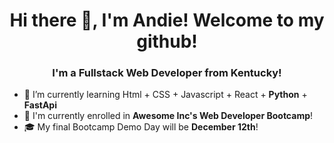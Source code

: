 <!-- ### Hi there -->

<h1 align="center">Hi there 👋, I'm Andie! Welcome to my github!</h1>
<h3 align="center">I'm a Fullstack Web Developer from Kentucky!</h3>

- 🌱 I’m currently learning Html + CSS + Javascript + React + **Python** + **FastApi**
- 🎒 I'm currently enrolled in **Awesome Inc's Web Developer Bootcamp**!
- 🎓 My final Bootcamp Demo Day will be **December 12th**!



  
<!--
**AndieRowell/AndieRowell** is a ✨ _special_ ✨ repository because its `README.md` (this file) appears on your GitHub profile.

Here are some ideas to get you started:

- 🔭 I’m currently working on ...
- 🌱 I’m currently learning ...
- 👯 I’m looking to collaborate on ...
- 🤔 I’m looking for help with ...
- 💬 Ask me about ...
- 📫 How to reach me: ...
- 😄 Pronouns: ...
- ⚡ Fun fact: ...
- 🎨 Previously, I've worked as a Nail Artist and as a UX/UI Designer
-->
